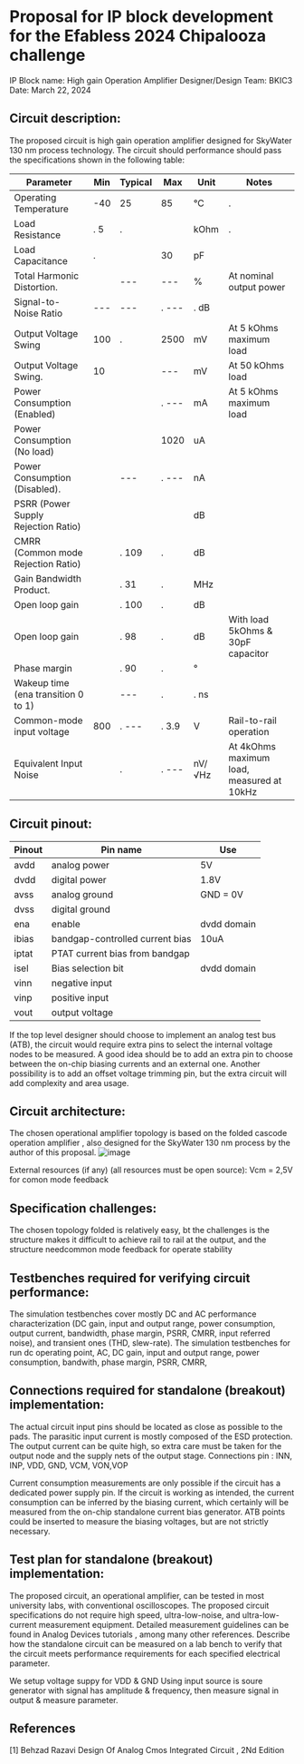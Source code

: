 # Proposal for IP block development for the Efabless 2024 Chipalooza challenge

IP Block name:		High gain Operation Amplifier
Designer/Design Team:	BKIC3
Date:				March 22, 2024

## Circuit description:
The proposed circuit is high gain operation amplifier designed for SkyWater 130 nm process technology. The circuit should performance should pass the specifications shown in the following table:

| Parameter                           | Min | Typical | Max        | Unit   | Notes |
| ----------------------------------- | --- | ------- | ---------- | ------ | ----- |
| Operating Temperature               | -40 |      25 |         85 |     °C |.      |
| Load Resistance                     |.  5 |.        |            |   kOhm |.      |
| Load Capacitance                    |.    |         |         30 |     pF |       |
| Total Harmonic Distortion.          |     |     --- |        --- |      % | At nominal output power |
| Signal-to-Noise Ratio               |  ---|     --- |.       --- |.    dB | |
| Output Voltage Swing                | 100 |.        |       2500 |     mV |At 5 kOhms maximum load |
| Output Voltage Swing.               |  10 |         |        --- |     mV | At 50 kOhms load |
| Power Consumption (Enabled)         |     |         |.       --- |     mA | At 5 kOhms maximum load |
| Power Consumption (No load)         |     |         |       1020 |     uA | |
| Power Consumption (Disabled).       |     |     --- |.       --- |     nA | |
| PSRR (Power Supply Rejection Ratio) |     |         |            |     dB | |
| CMRR (Common mode Rejection Ratio)  |     |.    109 |.           |     dB | |
| Gain Bandwidth Product.             |     |.    31  |.           |    MHz | |
| Open loop gain                      |     |.    100 |.           |     dB | |Without load 
| Open loop gain                      |     |.    98  |.           |     dB |  With load 5kOhms & 30pF capacitor 
| Phase margin                        |     |.     90 |.           |      ° | |
| Wakeup time (ena transition 0 to 1) |     |     --- |.           |.    ns | |
| Common-mode input voltage           | 800 |.    --- |.      3.9  |      V | Rail-to-rail operation |
| Equivalent Input Noise              |     |.        |.       --- | nV/√Hz | At 4kOhms maximum load, measured at 10kHz |



## Circuit pinout:

| Pinout | Pin name | Use |
| --- | --- | --- |
| avdd | analog power | 5V |
| dvdd | digital power | 1.8V |
| avss | analog ground |GND = 0V |
| dvss | digital ground | |
| ena | enable | dvdd domain |
| ibias | bandgap-controlled current bias | 10uA |
| iptat | PTAT current bias from bandgap | |
| isel | Bias selection bit | dvdd domain | |
| vinn | negative input | |
| vinp | positive input | |
| vout | output voltage | |

If the top level designer should choose to implement an analog test bus (ATB), the circuit would require extra pins to select the internal voltage nodes to be measured. A good idea should be to add an extra pin to choose between the on-chip biasing currents and an external one. Another possibility is to add an offset voltage trimming pin, but the extra circuit will add complexity and area usage.

## Circuit architecture:
The chosen operational amplifier topology is based on the folded cascode operation amplifier , also designed for the SkyWater 130 nm process by the author of this proposal. 
![image](https://github.com/ThaoCaoChau/sky130_bkic3_ip__hgopamp/assets/118146935/a0928810-8152-40c3-a1f3-81435487270c)

External resources (if any) (all resources must be open source): Vcm = 2,5V for comon mode feedback


## Specification challenges:
The chosen topology folded is relatively easy, bt the challenges is the structure makes it difficult to achieve rail to rail at the output, and the structure needcommon mode feedback for operate stability 


## Testbenches required for verifying circuit performance:
The simulation testbenches cover mostly DC and AC performance characterization (DC gain, input and output range, power consumption, output current, bandwidth, phase margin, PSRR, CMRR, input referred noise), and transient ones (THD, slew-rate). 
The simulation testbenches for run dc operating point, AC, DC gain, input and output range, power consumption, bandwith, phase margin, PSRR, CMRR, 


## Connections required for standalone (breakout) implementation:
The actual circuit input pins should be located as close as possible to the pads. The parasitic input current is mostly composed of the ESD protection. The output current can be quite high, so extra care must be taken for the output node and the supply nets of the output stage.
Connections pin : INN, INP, VDD, GND, VCM, VON,VOP

Current consumption measurements are only possible if the circuit has a dedicated power supply pin. If the circuit is working as intended, the current consumption can be inferred by the biasing current, which certainly will be measured from the on-chip standalone current bias generator. ATB points could be inserted to measure the biasing voltages, but are not strictly necessary.

## Test plan for standalone (breakout) implementation:
The proposed circuit, an operational amplifier, can be tested in most university labs, with conventional oscilloscopes. The proposed circuit specifications do not require high speed, ultra-low-noise, and ultra-low-current measurement equipment. Detailed measurement guidelines can be found in Analog Devices tutorials , among many other references.
Describe how the standalone circuit can be measured on a lab bench to verify that the circuit meets performance requirements for each specified electrical parameter.

We setup voltage suppy for VDD & GND 
Using input source is soure generator with signal has amplitude & frequency, then measure signal in output & measure parameter. 


## References
[1] Behzad Razavi Design Of Analog Cmos Integrated Circuit , 2Nd Edition

